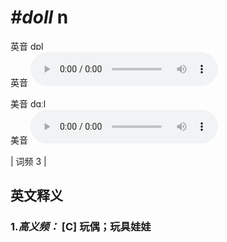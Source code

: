 # ***\#doll*** n
英音 dɒl  
英音
<audio src="./media/doll-B.aac" controls="controls"></audio>

美音 dɑːl  
美音
<audio src="./media/doll .aac" controls="controls"></audio>



| 词频 3 |  

英文释义
---
### 1.*高义频：* **[C] 玩偶；玩具娃娃**  


